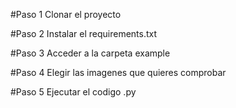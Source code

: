 #Paso 1
Clonar el proyecto

#Paso 2 
Instalar el requirements.txt

#Paso 3
Acceder a la carpeta example

#Paso 4
Elegir las imagenes que quieres comprobar

#Paso 5
Ejecutar el codigo .py

